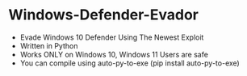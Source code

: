 # Windows-Defender-Evador
- Evade Windows 10 Defender Using The Newest Exploit
- Written in Python
- Works ONLY on Windows 10, Windows 11 Users are safe
- You can compile using auto-py-to-exe (pip install auto-py-to-exe)
